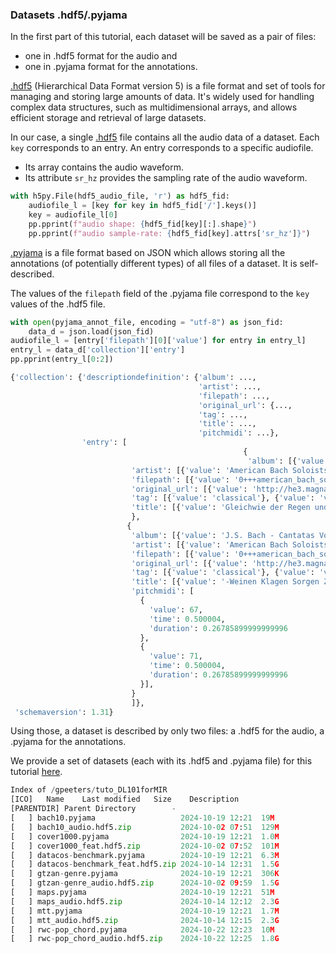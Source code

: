 ### Datasets .hdf5/.pyjama

In the first part of this tutorial, each dataset will be saved as a pair of files:
- one in .hdf5 format for the audio and
- one in .pyjama format for the annotations.


[.hdf5](https://docs.h5py.org/) (Hierarchical Data Format version 5) is a file format and set of tools for managing and storing large amounts of data. It's widely used for handling complex data structures, such as multidimensional arrays, and allows efficient storage and retrieval of large datasets.

In our case, a single [.hdf5](https://docs.h5py.org/) file contains all the audio data of a dataset.
Each `key` corresponds to an entry.
An entry corresponds to a specific audiofile.
- Its array contains the audio waveform.
- Its attribute `sr_hz` provides the sampling rate of the audio waveform.

```python
with h5py.File(hdf5_audio_file, 'r') as hdf5_fid:
    audiofile_l = [key for key in hdf5_fid['/'].keys()]
    key = audiofile_l[0]
    pp.pprint(f"audio shape: {hdf5_fid[key][:].shape}")
    pp.pprint(f"audio sample-rate: {hdf5_fid[key].attrs['sr_hz']}")
```



[.pyjama](https://github.com/geoffroypeeters/pyjama) is a file format based on JSON which allows storing all the annotations (of potentially different types) of all files of a dataset. It is self-described.

The values of the `filepath` field of the .pyjama file correspond to the `key` values of the .hdf5 file.

```python
with open(pyjama_annot_file, encoding = "utf-8") as json_fid:
    data_d = json.load(json_fid)
audiofile_l = [entry['filepath'][0]['value'] for entry in entry_l]
entry_l = data_d['collection']['entry']
pp.pprint(entry_l[0:2])
```

```python
{'collection': {'descriptiondefinition': {'album': ...,
                                          'artist': ...,
                                          'filepath': ...,
                                          'original_url': {...,
                                          'tag': ...,
                                          'title': ...,
                                          'pitchmidi': ...},
                'entry': [
													{
													 'album': [{'value': 'J.S. Bach - Cantatas Volume V'}],
                           'artist': [{'value': 'American Bach Soloists'}],
                           'filepath': [{'value': '0+++american_bach_soloists-j_s__bach__cantatas_volume_v-01-gleichwie_der_regen_und_schnee_vom_himmel_fallt_bwv_18_i_sinfonia-117-146.mp3'}],
                           'original_url': [{'value': 'http://he3.magnatune.com/all/01--Gleichwie%20der%20Regen%20und%20Schnee%20vom%20Himmel%20fallt%20BWV%2018_%20I%20Sinfonia--ABS.mp3'}],
                           'tag': [{'value': 'classical'}, {'value': 'violin'}],
                           'title': [{'value': 'Gleichwie der Regen und Schnee vom Himmel fallt BWV 18_ I Sinfonia'}],
                           },
                          {
                           'album': [{'value': 'J.S. Bach - Cantatas Volume V'}],
                           'artist': [{'value': 'American Bach Soloists'}],
                           'filepath': [{'value': '0+++american_bach_soloists-j_s__bach__cantatas_volume_v-09-weinen_klagen_sorgen_zagen_bwv_12_iv_aria__kreuz_und_krone_sind_verbunden-146-175.mp3'}],
                           'original_url': [{'value': 'http://he3.magnatune.com/all/09--Weinen%20Klagen%20Sorgen%20Zagen%20BWV%2012_%20IV%20Aria%20-%20Kreuz%20und%20Krone%20sind%20verbunden--ABS.mp3'}],
                           'tag': [{'value': 'classical'}, {'value': 'violin'}],
                           'title': [{'value': '-Weinen Klagen Sorgen Zagen BWV 12_ IV Aria - Kreuz und Krone sind verbunden-'}],
                           'pitchmidi': [
                             {
                               'value': 67,
                               'time': 0.500004,
                               'duration': 0.26785899999999996
                             },
                             {
                               'value': 71,
                               'time': 0.500004,
                               'duration': 0.26785899999999996
                             }],
                           }
                           ]},
 'schemaversion': 1.31}
 ```




Using those, a dataset is described by only two files: a .hdf5 for the audio, a .pyjama for the annotations.

We provide a set of datasets (each with its .hdf5 and .pyjama file) for this tutorial [here](https://perso.telecom-paristech.fr/gpeeters/tuto_DL101forMIR/).

```python
Index of /gpeeters/tuto_DL101forMIR
[ICO]	Name	Last modified	Size	Description
[PARENTDIR]	Parent Directory	 	-	 
[   ] bach10.pyjama                   2024-10-19 12:21	19M	 
[   ] bach10_audio.hdf5.zip           2024-10-02 07:51	129M	 
[   ] cover1000.pyjama                2024-10-19 12:21	1.0M	 
[   ] cover1000_feat.hdf5.zip         2024-10-02 07:52	101M	 
[   ] datacos-benchmark.pyjama        2024-10-19 12:21	6.3M	 
[   ] datacos-benchmark_feat.hdf5.zip 2024-10-14 12:31	1.5G	 
[   ] gtzan-genre.pyjama              2024-10-19 12:21	306K	 
[   ] gtzan-genre_audio.hdf5.zip      2024-10-02 09:59	1.5G	 
[   ] maps.pyjama                     2024-10-19 12:21	51M	 
[   ] maps_audio.hdf5.zip             2024-10-14 12:12	2.3G	 
[   ] mtt.pyjama                      2024-10-19 12:21	1.7M	 
[   ] mtt_audio.hdf5.zip              2024-10-14 12:15	2.3G	 
[   ] rwc-pop_chord.pyjama            2024-10-22 12:23	10M	 
[   ] rwc-pop_chord_audio.hdf5.zip    2024-10-22 12:25	1.8G	 
```
